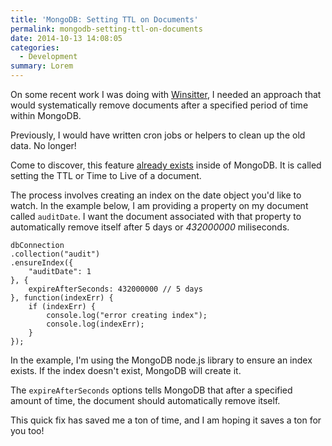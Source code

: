 ```yaml
---
title: 'MongoDB: Setting TTL on Documents'
permalink: mongodb-setting-ttl-on-documents
date: 2014-10-13 14:08:05
categories:
  - Development
summary: Lorem
---
```


On some recent work I was doing with [Winsitter](http://winsitter.com), I needed an approach that would systematically remove documents after a specified period of time within MongoDB.

Previously, I would have written cron jobs or helpers to clean up the old data.  No longer!

Come to discover, this feature [already exists](http://docs.mongodb.org/manual/tutorial/expire-data/) inside of MongoDB.  It is called setting the TTL or Time to Live of a document.

The process involves creating an index on the date object you'd like to watch.  In the example below, I am providing a property on my document called `auditDate`.  I want the document associated with that property to automatically remove itself after 5 days or *432000000* miliseconds.

```
dbConnection
.collection("audit")
.ensureIndex({
	"auditDate": 1
}, {
	expireAfterSeconds: 432000000 // 5 days
}, function(indexErr) {
	if (indexErr) {
		console.log("error creating index");
		console.log(indexErr);
	}
});
```

In the example, I'm using the MongoDB node.js library to ensure an index exists.  If the index doesn't exist, MongoDB will create it.

The `expireAfterSeconds` options tells MongoDB that after a specified amount of time, the document should automatically remove itself.

This quick fix has saved me a ton of time, and I am hoping it saves a ton for you too!